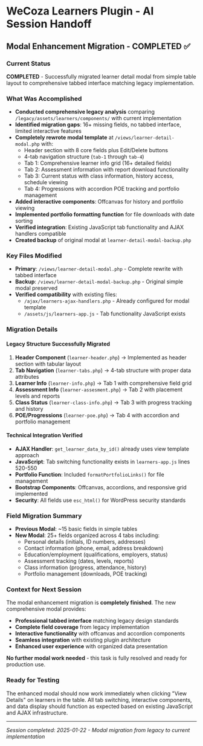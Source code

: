 # WeCoza Learners Plugin - AI Session Handoff

## Modal Enhancement Migration - COMPLETED ✅

### Current Status
**COMPLETED** - Successfully migrated learner detail modal from simple table layout to comprehensive tabbed interface matching legacy implementation.

### What Was Accomplished
- **Conducted comprehensive legacy analysis** comparing `/legacy/assets/learners/components/` with current implementation
- **Identified migration gaps**: 16+ missing fields, no tabbed interface, limited interactive features
- **Completely rewrote modal template** at `/views/learner-detail-modal.php` with:
  - Header section with 8 core fields plus Edit/Delete buttons
  - 4-tab navigation structure (`tab-1` through `tab-4`)
  - Tab 1: Comprehensive learner info grid (16+ detailed fields)
  - Tab 2: Assessment information with report download functionality
  - Tab 3: Current status with class information, history access, schedule viewing
  - Tab 4: Progressions with accordion POE tracking and portfolio management
- **Added interactive components**: Offcanvas for history and portfolio viewing
- **Implemented portfolio formatting function** for file downloads with date sorting
- **Verified integration**: Existing JavaScript tab functionality and AJAX handlers compatible
- **Created backup** of original modal at `learner-detail-modal-backup.php`

### Key Files Modified
- **Primary**: `/views/learner-detail-modal.php` - Complete rewrite with tabbed interface
- **Backup**: `/views/learner-detail-modal-backup.php` - Original simple modal preserved
- **Verified compatibility** with existing files:
  - `/ajax/learners-ajax-handlers.php` - Already configured for modal template
  - `/assets/js/learners-app.js` - Tab functionality JavaScript exists

### Migration Details

#### Legacy Structure Successfully Migrated
1. **Header Component** (`learner-header.php`) → Implemented as header section with tabular layout
2. **Tab Navigation** (`learner-tabs.php`) → 4-tab structure with proper data attributes  
3. **Learner Info** (`learner-info.php`) → Tab 1 with comprehensive field grid
4. **Assessment Info** (`learner-assesment.php`) → Tab 2 with placement levels and reports
5. **Class Status** (`learner-class-info.php`) → Tab 3 with progress tracking and history
6. **POE/Progressions** (`learner-poe.php`) → Tab 4 with accordion and portfolio management

#### Technical Integration Verified
- **AJAX Handler**: `get_learner_data_by_id()` already uses view template approach
- **JavaScript**: Tab switching functionality exists in `learners-app.js` lines 520-550
- **Portfolio Function**: Included `formatPortfolioLinks()` for file management
- **Bootstrap Components**: Offcanvas, accordions, and responsive grid implemented
- **Security**: All fields use `esc_html()` for WordPress security standards

### Field Migration Summary
- **Previous Modal**: ~15 basic fields in simple tables
- **New Modal**: 25+ fields organized across 4 tabs including:
  - Personal details (initials, ID numbers, addresses)
  - Contact information (phone, email, address breakdown)
  - Education/employment (qualifications, employers, status)
  - Assessment tracking (dates, levels, reports)
  - Class information (progress, attendance, history)
  - Portfolio management (downloads, POE tracking)

### Context for Next Session
The modal enhancement migration is **completely finished**. The new comprehensive modal provides:

- **Professional tabbed interface** matching legacy design standards
- **Complete field coverage** from legacy implementation  
- **Interactive functionality** with offcanvas and accordion components
- **Seamless integration** with existing plugin architecture
- **Enhanced user experience** with organized data presentation

**No further modal work needed** - this task is fully resolved and ready for production use.

### Ready for Testing
The enhanced modal should now work immediately when clicking "View Details" on learners in the table. All tab switching, interactive components, and data display should function as expected based on existing JavaScript and AJAX infrastructure.

---

*Session completed: 2025-01-22 - Modal migration from legacy to current implementation*